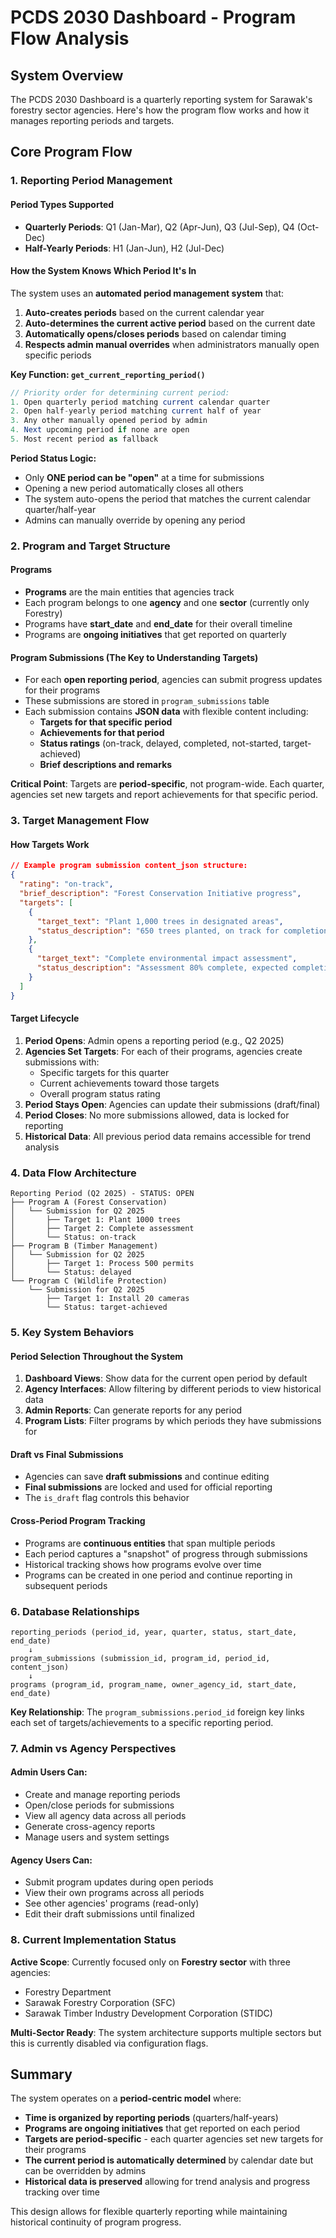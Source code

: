 # PCDS 2030 Dashboard - Program Flow Analysis

## System Overview

The PCDS 2030 Dashboard is a quarterly reporting system for Sarawak's forestry sector agencies. Here's how the program flow works and how it manages reporting periods and targets.

## Core Program Flow

### 1. Reporting Period Management

#### Period Types Supported
- **Quarterly Periods**: Q1 (Jan-Mar), Q2 (Apr-Jun), Q3 (Jul-Sep), Q4 (Oct-Dec)
- **Half-Yearly Periods**: H1 (Jan-Jun), H2 (Jul-Dec)

#### How the System Knows Which Period It's In

The system uses an **automated period management system** that:

1. **Auto-creates periods** based on the current calendar year
2. **Auto-determines the current active period** based on the current date
3. **Automatically opens/closes periods** based on calendar timing
4. **Respects admin manual overrides** when administrators manually open specific periods

**Key Function: `get_current_reporting_period()`**
```php
// Priority order for determining current period:
1. Open quarterly period matching current calendar quarter
2. Open half-yearly period matching current half of year  
3. Any other manually opened period by admin
4. Next upcoming period if none are open
5. Most recent period as fallback
```

**Period Status Logic:**
- Only **ONE period can be "open"** at a time for submissions
- Opening a new period automatically closes all others
- The system auto-opens the period that matches the current calendar quarter/half-year
- Admins can manually override by opening any period

### 2. Program and Target Structure

#### Programs
- **Programs** are the main entities that agencies track
- Each program belongs to one **agency** and one **sector** (currently only Forestry)
- Programs have **start_date** and **end_date** for their overall timeline
- Programs are **ongoing initiatives** that get reported on quarterly

#### Program Submissions (The Key to Understanding Targets)
- For each **open reporting period**, agencies can submit progress updates for their programs
- These submissions are stored in `program_submissions` table
- Each submission contains **JSON data** with flexible content including:
  - **Targets for that specific period**
  - **Achievements for that period** 
  - **Status ratings** (on-track, delayed, completed, not-started, target-achieved)
  - **Brief descriptions and remarks**

**Critical Point**: Targets are **period-specific**, not program-wide. Each quarter, agencies set new targets and report achievements for that specific period.

### 3. Target Management Flow

#### How Targets Work
```json
// Example program submission content_json structure:
{
  "rating": "on-track",
  "brief_description": "Forest Conservation Initiative progress",
  "targets": [
    {
      "target_text": "Plant 1,000 trees in designated areas",
      "status_description": "650 trees planted, on track for completion"
    },
    {
      "target_text": "Complete environmental impact assessment", 
      "status_description": "Assessment 80% complete, expected completion next month"
    }
  ]
}
```

#### Target Lifecycle
1. **Period Opens**: Admin opens a reporting period (e.g., Q2 2025)
2. **Agencies Set Targets**: For each of their programs, agencies create submissions with:
   - Specific targets for this quarter
   - Current achievements toward those targets
   - Overall program status rating
3. **Period Stays Open**: Agencies can update their submissions (draft/final)
4. **Period Closes**: No more submissions allowed, data is locked for reporting
5. **Historical Data**: All previous period data remains accessible for trend analysis

### 4. Data Flow Architecture

```
Reporting Period (Q2 2025) - STATUS: OPEN
├── Program A (Forest Conservation)
│   └── Submission for Q2 2025
│       ├── Target 1: Plant 1000 trees
│       ├── Target 2: Complete assessment
│       └── Status: on-track
├── Program B (Timber Management)
│   └── Submission for Q2 2025  
│       ├── Target 1: Process 500 permits
│       └── Status: delayed
└── Program C (Wildlife Protection)
    └── Submission for Q2 2025
        ├── Target 1: Install 20 cameras
        └── Status: target-achieved
```

### 5. Key System Behaviors

#### Period Selection Throughout the System
1. **Dashboard Views**: Show data for the current open period by default
2. **Agency Interfaces**: Allow filtering by different periods to view historical data
3. **Admin Reports**: Can generate reports for any period
4. **Program Lists**: Filter programs by which periods they have submissions for

#### Draft vs Final Submissions
- Agencies can save **draft submissions** and continue editing
- **Final submissions** are locked and used for official reporting
- The `is_draft` flag controls this behavior

#### Cross-Period Program Tracking
- Programs are **continuous entities** that span multiple periods
- Each period captures a "snapshot" of progress through submissions
- Historical tracking shows how programs evolve over time
- Programs can be created in one period and continue reporting in subsequent periods

### 6. Database Relationships

```
reporting_periods (period_id, year, quarter, status, start_date, end_date)
    ↓
program_submissions (submission_id, program_id, period_id, content_json)
    ↓
programs (program_id, program_name, owner_agency_id, start_date, end_date)
```

**Key Relationship**: The `program_submissions.period_id` foreign key links each set of targets/achievements to a specific reporting period.

### 7. Admin vs Agency Perspectives

#### Admin Users Can:
- Create and manage reporting periods
- Open/close periods for submissions
- View all agency data across all periods
- Generate cross-agency reports
- Manage users and system settings

#### Agency Users Can:
- Submit program updates during open periods
- View their own programs across all periods  
- See other agencies' programs (read-only)
- Edit their draft submissions until finalized

### 8. Current Implementation Status

**Active Scope**: Currently focused only on **Forestry sector** with three agencies:
- Forestry Department
- Sarawak Forestry Corporation (SFC)  
- Sarawak Timber Industry Development Corporation (STIDC)

**Multi-Sector Ready**: The system architecture supports multiple sectors but this is currently disabled via configuration flags.

## Summary

The system operates on a **period-centric model** where:
- **Time is organized by reporting periods** (quarters/half-years)
- **Programs are ongoing initiatives** that get reported on each period
- **Targets are period-specific** - each quarter agencies set new targets for their programs
- **The current period is automatically determined** by calendar date but can be overridden by admins
- **Historical data is preserved** allowing for trend analysis and progress tracking over time

This design allows for flexible quarterly reporting while maintaining historical continuity of program progress.
